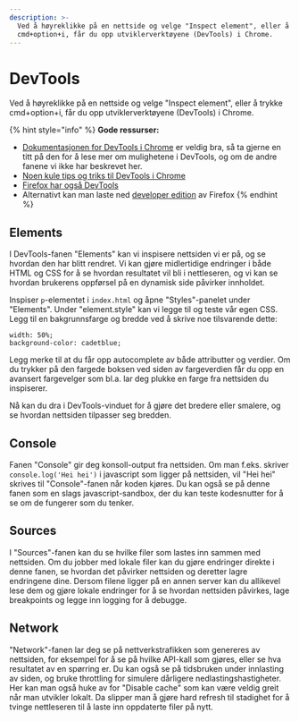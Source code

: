 ```yaml
---
description: >-
  Ved å høyreklikke på en nettside og velge "Inspect element", eller å trykke
  cmd+option+i, får du opp utviklerverktøyene (DevTools) i Chrome.
---
```


# DevTools

Ved å høyreklikke på en nettside og velge "Inspect element", eller å trykke cmd+option+i, får du opp utviklerverktøyene \(DevTools\) i Chrome.

{% hint style="info" %}
**Gode ressurser:**

* [Dokumentasjonen for DevTools i Chrome](https://developers.google.com/web/tools/chrome-devtools/) er veldig bra, så ta gjerne en titt på den for å lese mer om mulighetene i DevTools, og om de andre fanene vi ikke har beskrevet her.
* [Noen kule tips og triks til DevTools i Chrome](https://medium.freecodecamp.org/cool-chrome-devtools-tips-and-tricks-you-wish-you-knew-already-f54f65df88d2?source=linkShare-d0807c085137-1534676644)
* [Firefox har også DevTools](https://developer.mozilla.org/son/docs/Tools)
* Alternativt kan man laste ned [developer edition](https://www.mozilla.org/en-US/firefox/developer/) av Firefox
{% endhint %}

## Elements

I DevTools-fanen "Elements" kan vi inspisere nettsiden vi er på, og se hvordan den har blitt rendret. Vi kan gjøre midlertidige endringer i både HTML og CSS for å se hvordan resultatet vil bli i nettleseren, og vi kan se hvordan brukerens oppførsel på en dynamisk side påvirker innholdet.

Inspiser `p`-elementet i `index.html` og åpne "Styles"-panelet under "Elements". Under "element.style" kan vi legge til og teste vår egen CSS. Legg til en bakgrunnsfarge og bredde ved å skrive noe tilsvarende dette:

```text
width: 50%;
background-color: cadetblue;
```

Legg merke til at du får opp autocomplete av både attributter og verdier. Om du trykker på den fargede boksen ved siden av fargeverdien får du opp en avansert fargevelger som bl.a. lar deg plukke en farge fra nettsiden du inspiserer.

Nå kan du dra i DevTools-vinduet for å gjøre det bredere eller smalere, og se hvordan nettsiden tilpasser seg bredden.

## Console

Fanen "Console" gir deg konsoll-output fra nettsiden. Om man f.eks. skriver `console.log('Hei hei')` i javascript som ligger på nettsiden, vil "Hei hei" skrives til "Console"-fanen når koden kjøres. Du kan også se på denne fanen som en slags javascript-sandbox, der du kan teste kodesnutter for å se om de fungerer som du tenker.

## Sources

I "Sources"-fanen kan du se hvilke filer som lastes inn sammen med nettsiden. Om du jobber med lokale filer kan du gjøre endringer direkte i denne fanen, se hvordan det påvirker nettsiden og deretter lagre endringene dine. Dersom filene ligger på en annen server kan du allikevel lese dem og gjøre lokale endringer for å se hvordan nettsiden påvirkes, lage breakpoints og legge inn logging for å debugge.

## Network

"Network"-fanen lar deg se på nettverkstrafikken som genereres av nettsiden, for eksempel for å se på hvilke API-kall som gjøres, eller se hva resultatet av en spørring er. Du kan også se på tidsbruken under innlasting av siden, og bruke throttling for simulere dårligere nedlastingshastigheter. Her kan man også huke av for "Disable cache" som kan være veldig greit når man utvikler lokalt. Da slipper man å gjøre hard refresh til stadighet for å tvinge nettleseren til å laste inn oppdaterte filer på nytt.

